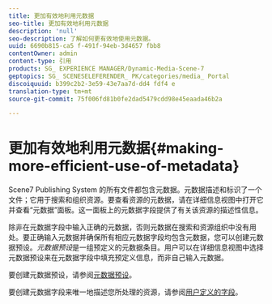 ```yaml
---
title: 更加有效地利用元数据
seo-title: 更加有效地利用元数据
description: 'null'
seo-description: 了解如何更有效地使用元数据。
uuid: 6690b815-ca5 f-491f-94eb-3d4657 fbb8
contentOwner: admin
content-type: 引用
products: SG_ EXPERIENCE MANAGER/Dynamic-Media-Scene-7
geptopics: SG_ SCENESELEFERENDER_ PK/categories/media_ Portal
discoiquuid: b399c2b2-3e59-43e7aa7d-dd4 fdf4 e
translation-type: tm+mt
source-git-commit: 75f006fd81b0fe2dad5479cdd98e45eaada46b2a

---
```



# 更加有效地利用元数据{#making-more-efficient-use-of-metadata}

Scene7 Publishing System 的所有文件都包含元数据。元数据描述和标识了一个文件；它用于搜索和组织资源。要查看资源的元数据，请在详细信息视图中打开它并查看“元数据”面板。这一面板上的元数据字段提供了有关该资源的描述性信息。

除非在元数据字段中输入正确的元数据，否则元数据在搜索和资源组织中没有用处。要正确输入元数据并确保所有相应元数据字段均包含元数据，您可以创建元数据预设。*元数据预设*&#x200B;是一组预定义的元数据条目。用户可以在详细信息视图中选择元数据预设来在元数据字段中填充预定义信息，而非自己输入元数据。

要创建元数据预设，请参阅[元数据预设](application-setup.md#metadata_presets)。

要创建元数据字段来唯一地描述您所处理的资源，请参阅[用户定义的字段](application-setup.md#user_defined_fields)。
